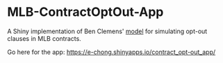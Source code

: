 # MLB-ContractOptOut-App
A Shiny implementation of Ben Clemens' [model](https://blogs.fangraphs.com/whats-an-opt-out-worth/ "What's an Opt-out Worth?") for simulating opt-out clauses in MLB contracts.

Go here for the app: https://e-chong.shinyapps.io/contract_opt-out_app/
